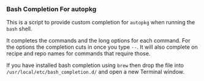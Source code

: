 ### Bash Completion For autopkg

This is a script to provide custom completion for `autopkg` when
running the `bash` shell.

It completes the commands and the long options for each command. For
the options the completion cuts in once you type `--`. It will also
complete on recipe and repo names for commands that require those.

If you have installed bash completion using `brew` then drop the file
into `/usr/local/etc/bash_completion.d/` and open a new Terminal window.